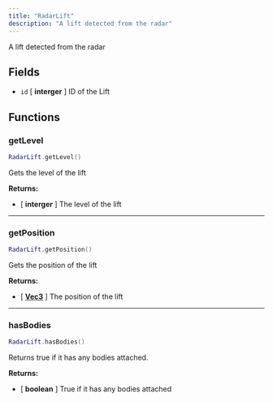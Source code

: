 ```yaml
---
title: "RadarLift"
description: "A lift detected from the radar"
---
```


A lift detected from the radar

## Fields
- `id` [ **interger** ] ID of the Lift

## Functions

### getLevel

```lua
RadarLift.getLevel()
```

Gets the level of the lift

**Returns:**
- [ **interger** ] The level of the lift

---

### getPosition

```lua
RadarLift.getPosition()
```

Gets the position of the lift

**Returns:**
- [ **[Vec3](https://scrapmechanicdocs.com/docs/Game-Script-Environment/Userdata/Vec3/)** ] The position of the lift

---

### hasBodies

```lua
RadarLift.hasBodies()
```

Returns true if it has any bodies attached.

**Returns:**
- [ **boolean** ] True if it has any bodies attached
